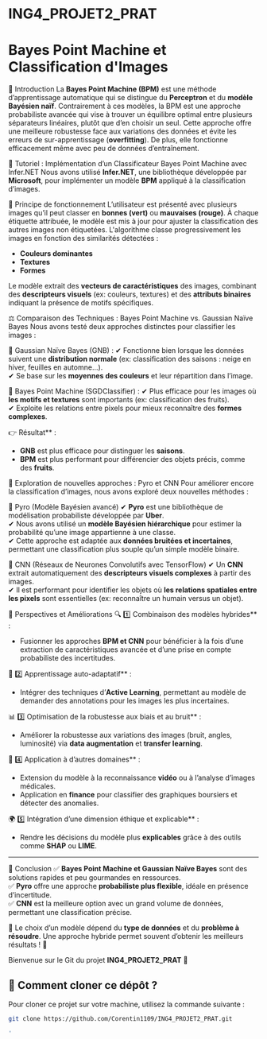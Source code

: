 # ING4_PROJET2_PRAT  
# Bayes Point Machine et Classification d'Images

📌 Introduction
La **Bayes Point Machine (BPM)** est une méthode d’apprentissage automatique qui se distingue du **Perceptron** et du **modèle Bayésien naïf**. Contrairement à ces modèles, la BPM est une approche probabiliste avancée qui vise à trouver un équilibre optimal entre plusieurs séparateurs linéaires, plutôt que d’en choisir un seul. Cette approche offre une meilleure robustesse face aux variations des données et évite les erreurs de sur-apprentissage (**overfitting**). De plus, elle fonctionne efficacement même avec peu de données d’entraînement.

📖 Tutoriel : Implémentation d’un Classificateur Bayes Point Machine avec Infer.NET
Nous avons utilisé **Infer.NET**, une bibliothèque développée par **Microsoft**, pour implémenter un modèle **BPM** appliqué à la classification d’images.

🔹 Principe de fonctionnement
L’utilisateur est présenté avec plusieurs images qu’il peut classer en **bonnes (vert)** ou **mauvaises (rouge)**. À chaque étiquette attribuée, le modèle est mis à jour pour ajuster la classification des autres images non étiquetées. L'algorithme classe progressivement les images en fonction des similarités détectées :
- **Couleurs dominantes**
- **Textures**
- **Formes**

Le modèle extrait des **vecteurs de caractéristiques** des images, combinant des **descripteurs visuels** (ex: couleurs, textures) et des **attributs binaires** indiquant la présence de motifs spécifiques.

⚖️ Comparaison des Techniques : Bayes Point Machine vs. Gaussian Naïve Bayes
Nous avons testé deux approches distinctes pour classifier les images :

📌 Gaussian Naïve Bayes (GNB) :
✔ Fonctionne bien lorsque les données suivent une **distribution normale** (ex: classification des saisons : neige en hiver, feuilles en automne...).  
✔ Se base sur les **moyennes des couleurs** et leur répartition dans l’image.

📌 Bayes Point Machine (SGDClassifier) :
✔ Plus efficace pour les images où **les motifs et textures** sont importants (ex: classification des fruits).  
✔ Exploite les relations entre pixels pour mieux reconnaître des **formes complexes**.

👉 Résultat** :
- **GNB** est plus efficace pour distinguer les **saisons**.
- **BPM** est plus performant pour différencier des objets précis, comme des **fruits**.

🚀 Exploration de nouvelles approches : Pyro et CNN
Pour améliorer encore la classification d’images, nous avons exploré deux nouvelles méthodes :

🔹 Pyro (Modèle Bayésien avancé)
✔ **Pyro** est une bibliothèque de modélisation probabiliste développée par **Uber**.  
✔ Nous avons utilisé un **modèle Bayésien hiérarchique** pour estimer la probabilité qu’une image appartienne à une classe.  
✔ Cette approche est adaptée aux **données bruitées et incertaines**, permettant une classification plus souple qu’un simple modèle binaire.

🔹 CNN (Réseaux de Neurones Convolutifs avec TensorFlow)
✔ Un **CNN** extrait automatiquement des **descripteurs visuels complexes** à partir des images.  
✔ Il est performant pour identifier les objets où **les relations spatiales entre les pixels** sont essentielles (ex: reconnaître un humain versus un objet).

🔮 Perspectives et Améliorations
🔍 1️⃣ Combinaison des modèles hybrides** :
- Fusionner les approches **BPM et CNN** pour bénéficier à la fois d’une extraction de caractéristiques avancée et d’une prise en compte probabiliste des incertitudes.

🚀 2️⃣ Apprentissage auto-adaptatif** :
- Intégrer des techniques d’**Active Learning**, permettant au modèle de demander des annotations pour les images les plus incertaines.

📊 3️⃣ Optimisation de la robustesse aux biais et au bruit** :
- Améliorer la robustesse aux variations des images (bruit, angles, luminosité) via **data augmentation** et **transfer learning**.

🤖 4️⃣ Application à d’autres domaines** :
- Extension du modèle à la reconnaissance **vidéo** ou à l’analyse d’images médicales.
- Application en **finance** pour classifier des graphiques boursiers et détecter des anomalies.

🌍 5️⃣ Intégration d’une dimension éthique et explicable** :
- Rendre les décisions du modèle plus **explicables** grâce à des outils comme **SHAP** ou **LIME**.

---

📌 Conclusion
✅ **Bayes Point Machine et Gaussian Naïve Bayes** sont des solutions rapides et peu gourmandes en ressources.  
✅ **Pyro** offre une approche **probabiliste plus flexible**, idéale en présence d’incertitude.  
✅ **CNN** est la meilleure option avec un grand volume de données, permettant une classification précise.

📢 Le choix d’un modèle dépend du **type de données** et du **problème à résoudre**. Une approche hybride permet souvent d’obtenir les meilleurs résultats ! 🚀


Bienvenue sur le Git du projet **ING4_PROJET2_PRAT** 🎉  

## 🚀 Comment cloner ce dépôt ?  
Pour cloner ce projet sur votre machine, utilisez la commande suivante :  

```sh
git clone https://github.com/Corentin1109/ING4_PROJET2_PRAT.git

'
